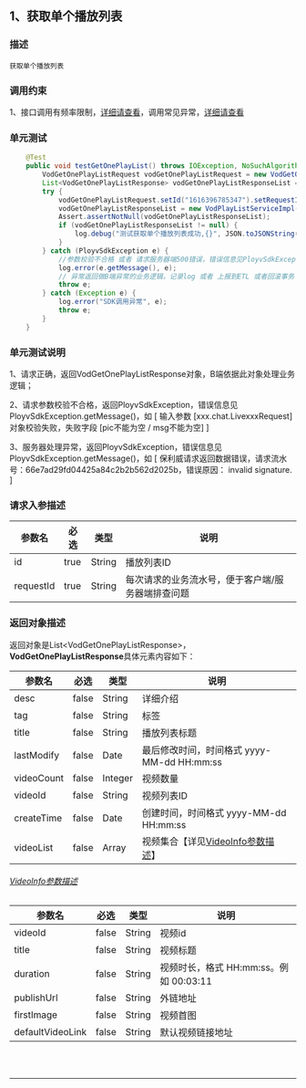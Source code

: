 ## 1、获取单个播放列表
### 描述
```
获取单个播放列表
```
### 调用约束
1、接口调用有频率限制，[详细请查看](/limit.md)，调用常见异常，[详细请查看](/exceptionDoc)

### 单元测试
```java
	@Test
	public void testGetOnePlayList() throws IOException, NoSuchAlgorithmException {
        VodGetOnePlayListRequest vodGetOnePlayListRequest = new VodGetOnePlayListRequest();
        List<VodGetOnePlayListResponse> vodGetOnePlayListResponseList = null;
        try {
            vodGetOnePlayListRequest.setId("1616396785347").setRequestId(VodSignUtil.generateUUID());
            vodGetOnePlayListResponseList = new VodPlayListServiceImpl().getOnePlayList(vodGetOnePlayListRequest);
            Assert.assertNotNull(vodGetOnePlayListResponseList);
            if (vodGetOnePlayListResponseList != null) {
                log.debug("测试获取单个播放列表成功,{}", JSON.toJSONString(vodGetOnePlayListResponseList));
            }
        } catch (PloyvSdkException e) {
            //参数校验不合格 或者 请求服务器端500错误，错误信息见PloyvSdkException.getMessage()
            log.error(e.getMessage(), e);
            // 异常返回做B端异常的业务逻辑，记录log 或者 上报到ETL 或者回滚事务
            throw e;
        } catch (Exception e) {
            log.error("SDK调用异常", e);
            throw e;
        }
    }
```
### 单元测试说明
1、请求正确，返回VodGetOnePlayListResponse对象，B端依据此对象处理业务逻辑；

2、请求参数校验不合格，返回PloyvSdkException，错误信息见PloyvSdkException.getMessage()，如 [ 输入参数 [xxx.chat.LivexxxRequest]对象校验失败，失败字段 [pic不能为空 / msg不能为空] ]

3、服务器处理异常，返回PloyvSdkException，错误信息见PloyvSdkException.getMessage()，如 [ 保利威请求返回数据错误，请求流水号：66e7ad29fd04425a84c2b2b562d2025b，错误原因： invalid signature. ]
### 请求入参描述

| 参数名 | 必选 | 类型 | 说明 | 
| -- | -- | -- | -- | 
| id | true | String | 播放列表ID | 
| requestId | true | String | 每次请求的业务流水号，便于客户端/服务器端排查问题 | 

### 返回对象描述
返回对象是List&lt;VodGetOnePlayListResponse&gt;，**VodGetOnePlayListResponse**具体元素内容如下：

| 参数名 | 必选 | 类型 | 说明 | 
| -- | -- | -- | -- | 
| desc | false | String | 详细介绍 | 
| tag | false | String | 标签 | 
| title | false | String | 播放列表标题 | 
| lastModify | false | Date | 最后修改时间，时间格式 yyyy-MM-dd HH:mm:ss | 
| videoCount | false | Integer | 视频数量 | 
| videoId | false | String | 视频列表ID | 
| createTime | false | Date | 创建时间，时间格式 yyyy-MM-dd HH:mm:ss | 
| videoList | false | Array | 视频集合【详见[VideoInfo参数描述](playListService.md?id=polyv32)】 | 

<h6 id="polyv32"><a href="#/playListService.md?id=polyv32"data-id="VideoInfo参数描述"class="anchor"><span>VideoInfo参数描述</span></a></h6> <!-- {docsify-ignore} -->

| 参数名 | 必选 | 类型 | 说明 | 
| -- | -- | -- | -- | 
| videoId | false | String | 视频id | 
| title | false | String | 视频标题 | 
| duration | false | String | 视频时长，格式 HH:mm:ss。例如 00:03:11 | 
| publishUrl | false | String | 外链地址 | 
| firstImage | false | String | 视频首图 | 
| defaultVideoLink | false | String | 默认视频链接地址 | 

<br /><br />

------------------

<br /><br />


